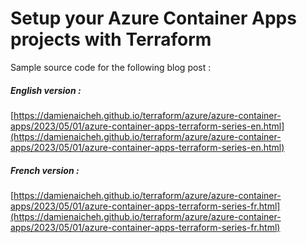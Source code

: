 # Setup your Azure Container Apps projects with Terraform

Sample source code for the following blog post :

##### English version :
[https://damienaicheh.github.io/terraform/azure/azure-container-apps/2023/05/01/azure-container-apps-terraform-series-en.html](https://damienaicheh.github.io/terraform/azure/azure-container-apps/2023/05/01/azure-container-apps-terraform-series-en.html)

##### French version :
[https://damienaicheh.github.io/terraform/azure/azure-container-apps/2023/05/01/azure-container-apps-terraform-series-fr.html](https://damienaicheh.github.io/terraform/azure/azure-container-apps/2023/05/01/azure-container-apps-terraform-series-fr.html)